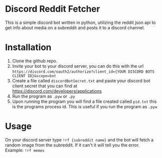 # Discord Reddit Fetcher
This is a simple discord bot written in python, utilizing the reddit json api to get info about media on a subreddit and posts it to a discord channel.

# Installation
1. Clone the github repo.
2. Invite your bot to your discord server, you can do this with the url `https://discord.com/oauth2/authorize?client_id={YOUR DISCORD BOTS CLIENT ID}&scope=bot`
3. Create a file called `discordBotSecret.txt` and paste your discord bot client secret that you can find at https://discord.com/developers/applications
4. Run the program as `.pyw` or `.py`
5. Upon running the program you will find a file created called `pid.txt` this is the programs process id. This is useful if you run the program as `.pyw`

# Usage
On your discord server type `!rf {subreddit name}` and the bot will fetch a random image from the subreddit. If it can't it will tell you the error.
Example: `!rf memes`
